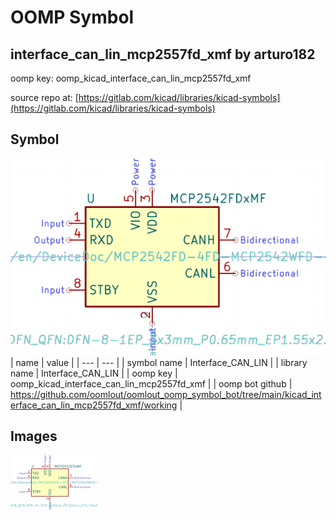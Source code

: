 # OOMP Symbol  
## interface_can_lin_mcp2557fd_xmf  by arturo182  
  
oomp key: oomp_kicad_interface_can_lin_mcp2557fd_xmf  
  
source repo at: [https://gitlab.com/kicad/libraries/kicad-symbols](https://gitlab.com/kicad/libraries/kicad-symbols)  
## Symbol  
  
[![working.png](working_600.png)](working.png)  
| name | value | 
| --- | --- | 
| symbol name | Interface_CAN_LIN | 
| library name | Interface_CAN_LIN | 
| oomp key | oomp_kicad_interface_can_lin_mcp2557fd_xmf | 
| oomp bot github | https://github.com/oomlout/oomlout_oomp_symbol_bot/tree/main/kicad_interface_can_lin_mcp2557fd_xmf/working | 
## Images  
  
[![working.png](working_140.png)](working.png)  
